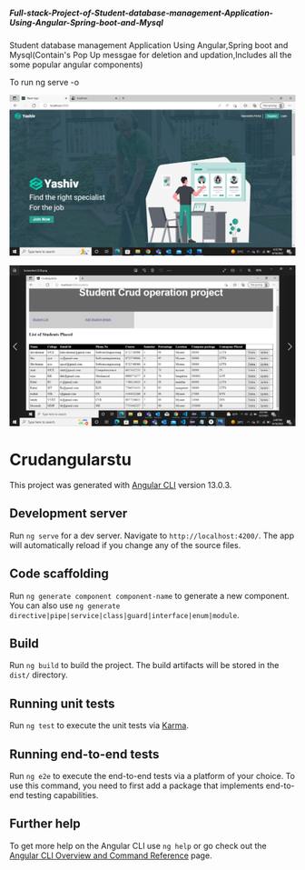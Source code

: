 <h5> Full-stack-Project-of-Student-database-management-Application-Using-Angular-Spring-boot-and-Mysql </h5>
Student database management Application Using Angular,Spring boot and Mysql(Contain's Pop Up messgae for deletion and updation,Includes all the some popular angular components)

To run 
ng serve -o



![Front page](https://github.com/kshivakumar27/Full-stack-Application-of-Students-ERP-FE-Angular/blob/main/Images/image1.png)

![Student registered db List](https://github.com/kshivakumar27/Full-stack-Application-of-Students-ERP-FE-Angular/blob/main/Images/image2.png)

























# Crudangularstu

This project was generated with [Angular CLI](https://github.com/angular/angular-cli) version 13.0.3.

## Development server

Run `ng serve` for a dev server. Navigate to `http://localhost:4200/`. The app will automatically reload if you change any of the source files.

## Code scaffolding

Run `ng generate component component-name` to generate a new component. You can also use `ng generate directive|pipe|service|class|guard|interface|enum|module`.

## Build

Run `ng build` to build the project. The build artifacts will be stored in the `dist/` directory.

## Running unit tests

Run `ng test` to execute the unit tests via [Karma](https://karma-runner.github.io).

## Running end-to-end tests

Run `ng e2e` to execute the end-to-end tests via a platform of your choice. To use this command, you need to first add a package that implements end-to-end testing capabilities.

## Further help

To get more help on the Angular CLI use `ng help` or go check out the [Angular CLI Overview and Command Reference](https://angular.io/cli) page.
